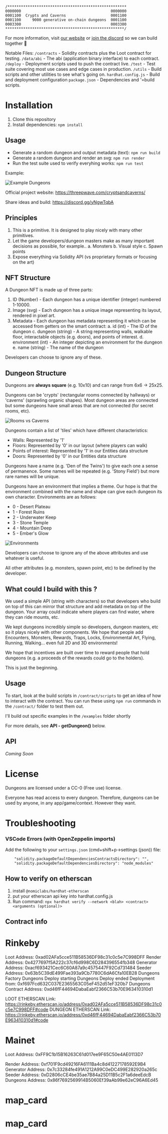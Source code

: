 ```
/*****************************************************
0000000                                        0000000
0001100  Crypts and Caverns                    0001100
0001100     9000 generative on-chain dungeons  0001100
0003300                                        0003300
*****************************************************/
```

For more information, visit [our website](https://threepwave.com/cryptsandcaverns) or [join the discord](https://discord.gg/yNgwTqbA) so we can build together 🤝

Notable Files:
`/contracts` - Solidity contracts plus the Loot contract for testing.
`/data/abi` - The abi (application binary interface) to each contract.
`/deploy` - Deployment scripts used to push the contract live.
`/test` - Test suite covering most use cases and edge cases in production.
`/utils` - Build scripts and other utilities to see what's going on.
`hardhat.config.js` - Build and deployment configuration
`package.json` - Dependencies and '=build  scripts.

# Installation
1. Clone this repository
2. Install dependencies: `npm install`

## Usage
* Generate a random dungeon and output metadata (text): `npm run build`
* Generate a random dungeon and render an svg: `npm run render`
* Run the test suite used to verify everyhing works: `npm run test`

Example:

![Example Dungeons](https://github.com/threepwave/dungeons/raw/names/images/example-dungeons.png)

Official project website: https://threepwave.com/cryptsandcaverns/

Share ideas and build: https://discord.gg/yNgwTqbA

## Principles

1. This is a primitive. It is designed to play nicely with many other primitives.
2. Let the game developers/dungeon masters make as many important decisions as possible, for example..
  a. Monsters
  b. Visual style
  c. Spawn points
3. Expose everything via Solidity API (vs proprietary formats or focusing on the art)

## NFT Structure
A Dungeon NFT is made up of three parts:
1. ID (Number) - Each dungeon has a unique identifier (integer) numbered 1-10000.
2. Image (svg) - Each dungeon has a unique image representing its layout, rendered in pixel art.
3. Metadata - Each dungeon has metadata representing it which can be accessed from getters on the smart contract:
  a. id (int) - The ID of the dungeon
  c. dungeon (string) - A string representing walls, walkable floor, interactable objects (e.g. doors), and points of interest.
  d. environment (int) - An integer depicting an environment for the dungeon
  e. name (string) - The name of the dungeon

Developers can choose to ignore any of these.

## Dungeon Structure

Dungeons are **always square** (e.g. 10x10) and can range from 6x6 -> 25x25.

Dungeons can be 'crypts' (rectangular rooms connected by hallways) or 'caverns' (sprawling organic shapes). Most dungeon areas are connected but some dungeons have small areas that are not connected (for secret rooms, etc).

![Rooms vs Caverns](https://github.com/threepwave/dungeons/raw/names/images/rooms-caverns.png)

Dungeons contain a list of 'tiles' which have different characteristics:
* Walls: Represented by '1'
* Floors: Represented by '0' in our layout (where players can walk)
* Points of interest: Represented by '1' in our Entities data structure
* Doors: Represented by '0' in our Entities data structure

Dungeons have a name (e.g. 'Den of the Twins') to give each one a sense of permanence. Some names will be repeated (e.g. 'Stony Field') but more rare names will be unique.

Dungeons have an environment that implies a theme. Our hope is that the environment combined with the name and shape can give each dungeon its own character. Environments are as follows:
* 0 - Desert Plateau
* 1 - Forest Ruins
* 2 - Underwater Keep
* 3 - Stone Temple
* 4 - Mountain Deep
* 5 - Ember's Glow

![Environments](https://github.com/threepwave/dungeons/raw/names/images/environments.png)

Developers can choose to ignore any of the above attributes and use whatever is useful.

All other attributes (e.g. monsters, spawn point, etc) to be defined by the developer.

## What could I build with this ?

We used a simple API (string with characters) so that developers who build on top of this can mirror that structure and add metadata on top of the dungeon. Your array could indicate where players can find water, where they can ride mounts, etc.

We kept dungeons incredibly simple so developers, dungeon masters, etc so it plays
nicely with other components. We hope that people add Encounters, Monsters, Rewards, Traps, Locks, Environmental Art, Flying, Running, Walking... even full 2D and 3D environments!

We hope that incentives are built over time to reward people that hold dungeons (e.g. a proceeds of the rewards could go to the holders).

This is just the beginning.

## Usage

To start, look at the build scripts in `/contract/scripts` to get an idea of how to interact with the contract. You can run these using `npm run` commands in the `/contract/` folder to test them out.

I'll build out specific examples in the `/examples` folder shortly

For more details, see **API - getDungeon()** below.

## API

*Coming Soon*

# License

Dungeons are licensed under a CC-0 (Free use) license.

Everyone has read access to every dungeon. Therefore, dungeons can be used by anyone, in any app/game/context. However they want.


# Troubleshooting

### VSCode Errors (with OpenZeppelin imports)

Add the following to your `settings.json` (cmd+shift+p->settings (json)) file:
````
    "solidity.packageDefaultDependenciesContractsDirectory": "",
    "solidity.packageDefaultDependenciesDirectory": "node_modules"
````

## How to verify on etherscan
1. install `@nomiclabs/hardhat-etherscan`
2. put your etherscan api key into hardhat.config.js
2. Run command: `npx hardhat verify --network <blah> <contract> <arguments (optional)>`

## Contract info
# Rinkeby
Loot Address: 0xad02AFa5cce511B58536DF98c31c0c5e7C998DFF
Render Address: 0x4277697f5A222c37cf6d998C6D284396554fb348
Generator Address: 0xacf693421Cec6C60A87a9c4575447F92Cd731484
Seeder Address: 0x63b5C39dE499Fae393a9Cb7780C6dA6Cfa10EB28
Dungeons Factory
Dungeons Deploy starting
Dungeons Deploy ended
Deployment from:  0xf697Fcd632C037E2365563C05eF452d51eF320b7
Dungeons Contract Address: 0xd46fF44694DabaEabf2366C53b70E963410310d1


LOOT ETHERSCAN Link: https://rinkeby.etherscan.io/address/0xad02AFa5cce511B58536DF98c31c0c5e7C998DFF#code
DUNGEON ETHERSCAN Link: https://rinkeby.etherscan.io/address/0xd46fF44694DabaEabf2366C53b70E963410310d1#code

# Mainet
Loot Address: 0xFF9C1b15B16263C61d017ee9F65C50e4AE0113D7

Render Address: 0xf701F9cd49216FA6111Ba4c8d41227178592E9B4
Generator Address: 0x7c33284fe491A1212A99C0eDC499E282920a265c
Seeder Address: 0xD2806cCE4be35ae7B84a25D11B5c2F1a6deeEdcB
Dungeons Address: 0x86f7692569914B5060Ef39aAb99e62eC96A6Ed45
# map_card
# map_card
